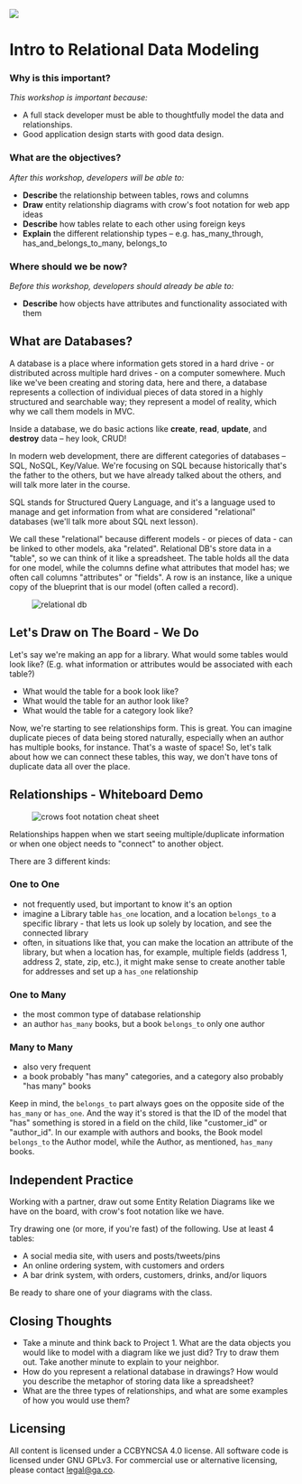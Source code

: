 <!--
Created By: Alex White
Adapted By: Zeb Girouard
Market: DEN
-->

<!--1:00 5 minutes -->

<!-- Hook: Remember back to localStorage?  (Raise hands)  How about Mongo?  At this point you're pretty familiar with storing data, but up until now it's been fairly simple key-value pairs and maybe one or two objects.  Sophisticated apps have a lot more data complexity than that.  Pretty much all of the hackathons I have been to start in the same way.  "OK, so what are the data objects we're working with?  We have a playlist, and a playlist has many songs, and then what properties do we want to store in our playlists and songs?"  So today, we're going to get into some good ways to organize all that data.  Today, we'll talk about data modeling. -->

![](https://ga-dash.s3.amazonaws.com/production/assets/logo-9f88ae6c9c3871690e33280fcf557f33.png)

# Intro to Relational Data Modeling

### Why is this important?
*This workshop is important because:*

- A full stack developer must be able to thoughtfully model the data and relationships.
- Good application design starts with good data design.

### What are the objectives?
*After this workshop, developers will be able to:*

- **Describe** the relationship between tables, rows and columns
- **Draw** entity relationship diagrams with crow's foot notation for web app ideas
- **Describe** how tables relate to each other using foreign keys
- **Explain** the different relationship types – e.g. has_many_through, has_and_belongs_to_many, belongs_to

### Where should we be now?
*Before this workshop, developers should already be able to:*

- **Describe** how objects have attributes and functionality associated with them

<!-- 1:05 10 minutes -->

## What are Databases?

A database is a place where information gets stored in a hard drive - or distributed across multiple hard drives - on a computer somewhere. Much like we've been creating and storing data, here and there, a database represents a collection of individual pieces of data stored in a highly structured and searchable way; they represent a model of reality, which why we call them models in MVC.

Inside a database, we do basic actions like **create**, **read**, **update**, and **destroy** data – hey look, CRUD!

In modern web development, there are different categories of databases – SQL, NoSQL, Key/Value. We're focusing on SQL because historically that's the father to the others, but we have already talked about the others, and will talk more later in the course.

SQL stands for Structured Query Language, and it's a language used to manage and get information from what are considered "relational" databases (we'll talk more about SQL next lesson).

We call these "relational" because different models - or pieces of data - can be linked to other models, aka "related". Relational DB's store data in a "table", so we can think of it like a spreadsheet. The table holds all the data for one model, while the columns define what attributes that model has; we often call columns "attributes" or "fields". A row is an instance, like a unique copy of the blueprint that is our model (often called a record).

<figure>
  <img src="https://cloud.githubusercontent.com/assets/25366/8589355/2646c588-25ca-11e5-9f2d-3d3afe8b7817.png" alt="relational db">
  <br>
</figure>

<!-- With all this talk of attributes and instances, what does this remind you of? (Objects and OOP) -->

<!-- 1:15 10 minutes -->

## Let's Draw on The Board - We Do

Let's say we're making an app for a library. What would some tables would look like? (E.g. what information or attributes would be associated with each table?)

<!-- Think-Pair on the following questions.  Then (-Share) call on random pairs to come up to the board to draw different tables with rows and columns. If we secretly guide them towards building individual models that should be related, we can naturally draw connections between them to show relationships in a minute -->


- What would the table for a book look like?
- What would the table for an author look like?
- What would the table for a category look like?


Now, we're starting to see relationships form. This is great. You can imagine duplicate pieces of data being stored naturally, especially when an author has multiple books, for instance. That's a waste of space!  So, let's talk about how we can connect these tables, this way, we don't have tons of duplicate data all over the place.

<!-- 1:25 15 minutes -->

## Relationships - Whiteboard Demo

<!-- Note: Use the author/book/category example tables you've drawn to demonstrate creating relationships by making an ERD on the white board; you should use crow's foot notation, making a point to demonstrate it on the board with our existing table drawings -->

<figure>
  <img src="http://www.vivekmchawla.com/content/images/2013/Dec/ERD_Relationship_Symbols_Quick_Reference-1.png" alt="crows foot notation cheat sheet">
  <br>
</figure>

Relationships happen when we start seeing multiple/duplicate information or when one object needs to "connect" to another object.

There are 3 different kinds:

### One to One
- not frequently used, but important to know it's an option
- imagine a Library table ```has_one``` location, and a location ```belongs_to``` a specific library - that lets us look up solely by location, and see the connected library
- often, in situations like that, you can make the location an attribute of the library, but when a location has, for example, multiple fields (address 1, address 2, state, zip, etc.), it might make sense to create another table for addresses and set up a ```has_one``` relationship

### One to Many
- the most common type of database relationship
- an author ```has_many``` books, but a book ```belongs_to``` only one author

### Many to Many
- also very frequent
- a book probably "has many" categories, and a category also probably "has many" books

Keep in mind, the ```belongs_to``` part always goes on the opposite side of the ```has_many``` or ```has_one```. And the way it's stored is that the ID of the model that "has" something is stored in a field on the child, like "customer_id" or "author_id".  In our example with authors and books, the Book model ```belongs_to``` the Author model, while the Author, as mentioned, ```has_many``` books.

<!-- CFU: Catch phrase describe One to One, One to Many, Many to Many -->

<!-- 1:40 20 minutes -->

## Independent Practice

 Working with a partner, draw out some Entity Relation Diagrams like we have on the board, with crow's foot notation like we have.

 Try drawing one (or more, if you're fast) of the following.  Use at least 4 tables:

 - A social media site, with users and posts/tweets/pins
 - An online ordering system, with customers and orders
 - A bar drink system, with orders, customers, drinks, and/or liquors

Be ready to share one of your diagrams with the class.

<!-- 2:00 5 minutes -->

## Closing Thoughts
- Take a minute and think back to Project 1.  What are the data objects you would like to model with a diagram like we just did?  Try to draw them out.  Take another minute to explain to your neighbor.
- How do you represent a relational database in drawings? How would you describe the metaphor of storing data like a spreadsheet?
- What are the three types of relationships, and what are some examples of how you would use them?

<!-- Make sure `which psql` returns something like I get before next class. -->

## Licensing
All content is licensed under a CC­BY­NC­SA 4.0 license.
All software code is licensed under GNU GPLv3. For commercial use or alternative licensing, please contact legal@ga.co.
